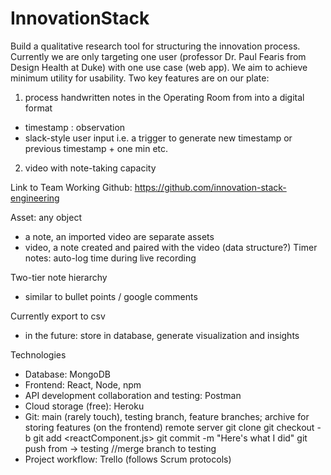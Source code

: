 # InnovationStack
Build a qualitative research tool for structuring the innovation process. Currently we are only targeting one user (professor Dr. Paul Fearis from Design Health at Duke) with one use case (web app). We aim to achieve minimum utility for usability. Two key features are on our plate:
1. process handwritten notes in the Operating Room from into a digital format 
- timestamp : observation
- slack-style user input i.e. a trigger to generate new timestamp or previous timestamp + one min etc.
2. video with note-taking capacity

Link to Team Working Github: https://github.com/innovation-stack-engineering

Asset: any object 
- a note, an imported video are separate assets
- video, a note created and paired with the video (data structure?)
Timer notes: auto-log time during live recording 

Two-tier note hierarchy
- similar to bullet points / google comments

Currently export to csv
- in the future: store in database, generate visualization and insights

Technologies
- Database: MongoDB
- Frontend: React, Node, npm
- API development collaboration and testing: Postman
- Cloud storage (free): Heroku
- Git: main (rarely touch), testing branch, feature branches; archive for storing features (on the frontend)
remote server
git clone <repo>
git checkout -b <branch>
git add <reactComponent.js>
git commit -m "Here's what I did"
git push
from <Branch> -> testing //merge branch to testing
- Project workflow: Trello (follows Scrum protocols)


